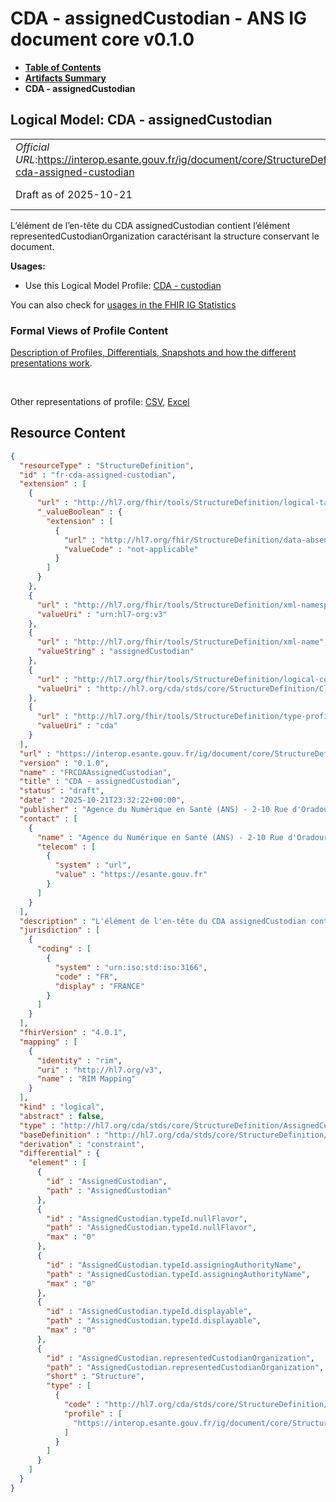 # CDA - assignedCustodian - ANS IG document core v0.1.0

* [**Table of Contents**](toc.md)
* [**Artifacts Summary**](artifacts.md)
* **CDA - assignedCustodian**

## Logical Model: CDA - assignedCustodian 

| | |
| :--- | :--- |
| *Official URL*:https://interop.esante.gouv.fr/ig/document/core/StructureDefinition/fr-cda-assigned-custodian | *Version*:0.1.0 |
| Draft as of 2025-10-21 | *Computable Name*:FRCDAAssignedCustodian |

 
L’élément de l’en-tête du CDA assignedCustodian contient l’élément representedCustodianOrganization caractérisant la structure conservant le document. 

**Usages:**

* Use this Logical Model Profile: [CDA - custodian](StructureDefinition-fr-cda-custodian.md)

You can also check for [usages in the FHIR IG Statistics](https://packages2.fhir.org/xig/ans.document.fr.core|current/StructureDefinition/fr-cda-assigned-custodian)

### Formal Views of Profile Content

 [Description of Profiles, Differentials, Snapshots and how the different presentations work](http://build.fhir.org/ig/FHIR/ig-guidance/readingIgs.html#structure-definitions). 

 

Other representations of profile: [CSV](StructureDefinition-fr-cda-assigned-custodian.csv), [Excel](StructureDefinition-fr-cda-assigned-custodian.xlsx) 



## Resource Content

```json
{
  "resourceType" : "StructureDefinition",
  "id" : "fr-cda-assigned-custodian",
  "extension" : [
    {
      "url" : "http://hl7.org/fhir/tools/StructureDefinition/logical-target",
      "_valueBoolean" : {
        "extension" : [
          {
            "url" : "http://hl7.org/fhir/StructureDefinition/data-absent-reason",
            "valueCode" : "not-applicable"
          }
        ]
      }
    },
    {
      "url" : "http://hl7.org/fhir/tools/StructureDefinition/xml-namespace",
      "valueUri" : "urn:hl7-org:v3"
    },
    {
      "url" : "http://hl7.org/fhir/tools/StructureDefinition/xml-name",
      "valueString" : "assignedCustodian"
    },
    {
      "url" : "http://hl7.org/fhir/tools/StructureDefinition/logical-container",
      "valueUri" : "http://hl7.org/cda/stds/core/StructureDefinition/ClinicalDocument"
    },
    {
      "url" : "http://hl7.org/fhir/tools/StructureDefinition/type-profile-style",
      "valueUri" : "cda"
    }
  ],
  "url" : "https://interop.esante.gouv.fr/ig/document/core/StructureDefinition/fr-cda-assigned-custodian",
  "version" : "0.1.0",
  "name" : "FRCDAAssignedCustodian",
  "title" : "CDA - assignedCustodian",
  "status" : "draft",
  "date" : "2025-10-21T23:32:22+00:00",
  "publisher" : "Agence du Numérique en Santé (ANS) - 2-10 Rue d'Oradour-sur-Glane, 75015 Paris",
  "contact" : [
    {
      "name" : "Agence du Numérique en Santé (ANS) - 2-10 Rue d'Oradour-sur-Glane, 75015 Paris",
      "telecom" : [
        {
          "system" : "url",
          "value" : "https://esante.gouv.fr"
        }
      ]
    }
  ],
  "description" : "L'élément de l'en-tête du CDA assignedCustodian contient l’élément representedCustodianOrganization caractérisant la structure conservant le document.",
  "jurisdiction" : [
    {
      "coding" : [
        {
          "system" : "urn:iso:std:iso:3166",
          "code" : "FR",
          "display" : "FRANCE"
        }
      ]
    }
  ],
  "fhirVersion" : "4.0.1",
  "mapping" : [
    {
      "identity" : "rim",
      "uri" : "http://hl7.org/v3",
      "name" : "RIM Mapping"
    }
  ],
  "kind" : "logical",
  "abstract" : false,
  "type" : "http://hl7.org/cda/stds/core/StructureDefinition/AssignedCustodian",
  "baseDefinition" : "http://hl7.org/cda/stds/core/StructureDefinition/AssignedCustodian",
  "derivation" : "constraint",
  "differential" : {
    "element" : [
      {
        "id" : "AssignedCustodian",
        "path" : "AssignedCustodian"
      },
      {
        "id" : "AssignedCustodian.typeId.nullFlavor",
        "path" : "AssignedCustodian.typeId.nullFlavor",
        "max" : "0"
      },
      {
        "id" : "AssignedCustodian.typeId.assigningAuthorityName",
        "path" : "AssignedCustodian.typeId.assigningAuthorityName",
        "max" : "0"
      },
      {
        "id" : "AssignedCustodian.typeId.displayable",
        "path" : "AssignedCustodian.typeId.displayable",
        "max" : "0"
      },
      {
        "id" : "AssignedCustodian.representedCustodianOrganization",
        "path" : "AssignedCustodian.representedCustodianOrganization",
        "short" : "Structure",
        "type" : [
          {
            "code" : "http://hl7.org/cda/stds/core/StructureDefinition/CustodianOrganization",
            "profile" : [
              "https://interop.esante.gouv.fr/ig/document/core/StructureDefinition/fr-cda-represented-custodian-organization"
            ]
          }
        ]
      }
    ]
  }
}

```
